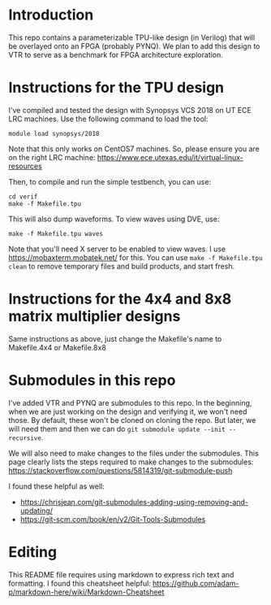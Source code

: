 # Introduction
This repo contains a parameterizable TPU-like design (in Verilog) that will be overlayed onto an FPGA (probably PYNQ). We plan to add this design to VTR to serve as a benchmark for FPGA architecture exploration. 

# Instructions for the TPU design
I've compiled and tested the design with Synopsys VCS 2018 on UT ECE LRC machines. Use the following command to load the tool:
```
module load synopsys/2018
```
Note that this only works on CentOS7 machines. So, please ensure you are on the right LRC machine: https://www.ece.utexas.edu/it/virtual-linux-resources

Then, to compile and run the simple testbench, you can use:
```
cd verif
make -f Makefile.tpu
```
This will also dump waveforms. To view waves using DVE, use:
```
make -f Makefile.tpu waves
```
Note that you'll need X server to be enabled to view waves. I use https://mobaxterm.mobatek.net/ for this. 
You can use `make -f Makefile.tpu clean` to remove temporary files and build products, and start fresh.

# Instructions for the 4x4 and 8x8 matrix multiplier designs
Same instructions as above, just change the Makefile's name to Makefile.4x4 or Makefile.8x8

# Submodules in this repo
I've added VTR and PYNQ are submodules to this repo. In the beginning, when we are just working on the design and verifying it, we won't need those. By default, these won't be cloned on cloning the repo. But later, we will need them and then we can do `git submodule update --init --recursive`. 

We will also need to make changes to the files under the submodules. This page clearly lists the steps required to make changes to the submodules: https://stackoverflow.com/questions/5814319/git-submodule-push

I found these helpful as well:
* https://chrisjean.com/git-submodules-adding-using-removing-and-updating/
* https://git-scm.com/book/en/v2/Git-Tools-Submodules

# Editing 
This README file requires using markdown to express rich text and formatting. I found this cheatsheet helpful: https://github.com/adam-p/markdown-here/wiki/Markdown-Cheatsheet

